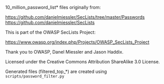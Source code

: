 10_million_password_list* files originally from:

https://github.com/danielmiessler/SecLists/tree/master/Passwords
https://github.com/danielmiessler/SecLists

This is part of the OWASP SecLists Project:

https://www.owasp.org/index.php/Projects/OWASP_SecLists_Project

Thank you to OWASP, Danel Miessler and Jason Haddix.

Licensed under the Creative Commons Attribution ShareAlike 3.0 License.

Generated files (filtered_top_*) are created using `scripts/password_filter.py`

